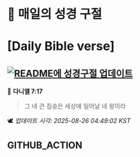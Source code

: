# 🙏 매일의 성경 구절
# [Daily Bible verse]
## [![README에 성경구절 업데이트](https://github.com/DONGSUKA/first_test/actions/workflows/update-readme-bible.yml/badge.svg)](https://github.com/DONGSUKA/first_test/actions/workflows/update-readme-bible.yml)
<!-- START_BIBLE_VERSE -->
📖 **다니엘 7:17**
> 그 네 큰 짐승은 세상에 일어날 네 왕이라

🕊️ _업데이트 시각: 2025-08-26 04:49:02 KST_
  <!-- END_BIBLE_VERSE -->
## GITHUB_ACTION
